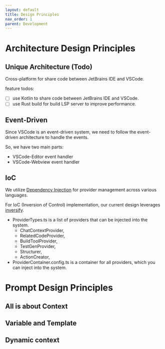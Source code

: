 ```yaml
---
layout: default
title: Design Principles
nav_order: 1
parent: Development
---
```


# Architecture Design Principles

## Unique Architecture (Todo)

Cross-platform for share code between JetBrains IDE and VSCode.

feature todos:

- [ ] use Kotlin to share code between JetBrains IDE and VSCode.
- [ ] use Rust build for build LSP server to improve performance.

## Event-Driven

Since VSCode is an event-driven system, we need to follow the event-driven architecture to handle the events.

So, we have two main parts:

- VSCode-Editor event handler
- VSCode-Webview event handler

## IoC

We utilize [Dependency Injection](https://en.wikipedia.org/wiki/Dependency_injection) for provider management across
various languages.

For IoC (Inversion of Control) implementation, our current design
leverages [inversify](https://github.com/inversify/InversifyJS).

- ProviderTypes.ts is a list of providers that can be injected into the system.
   - ChatContextProvider,
   - RelatedCodeProvider,
   - BuildToolProvider,
   - TestGenProvider,
   - Structurer,
   - ActionCreator,
- ProviderContainer.config.ts is a container for all providers, which you can inject into the system.

# Prompt Design Principles

## All is about Context

## Variable and Template

## Dynamic context
